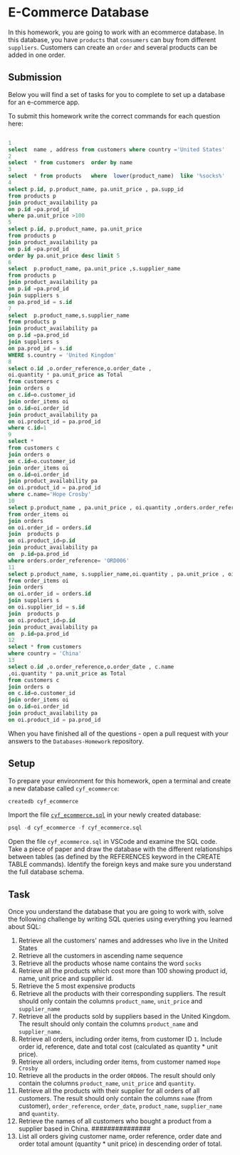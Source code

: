 # E-Commerce Database

In this homework, you are going to work with an ecommerce database. In this database, you have `products` that `consumers` can buy from different `suppliers`. Customers can create an `order` and several products can be added in one order.

## Submission

Below you will find a set of tasks for you to complete to set up a database for an e-commerce app.

To submit this homework write the correct commands for each question here:

```sql

1
select  name , address from customers where country ='United States'
2
select  * from customers  order by name
3
select  * from products   where  lower(product_name)  like '%socks%'
4
select p.id, p.product_name, pa.unit_price , pa.supp_id
from products p
join product_availability pa
on p.id =pa.prod_id
where pa.unit_price >100
5
select p.id, p.product_name, pa.unit_price
from products p
join product_availability pa
on p.id =pa.prod_id
order by pa.unit_price desc limit 5
6
select  p.product_name, pa.unit_price ,s.supplier_name
from products p
join product_availability pa
on p.id =pa.prod_id
join suppliers s
on pa.prod_id = s.id
7
select  p.product_name,s.supplier_name
from products p
join product_availability pa
on p.id =pa.prod_id
join suppliers s
on pa.prod_id = s.id
WHERE s.country = 'United Kingdom'
8
select o.id ,o.order_reference,o.order_date ,
oi.quantity * pa.unit_price as Total
from customers c
join orders o
on c.id=o.customer_id
join order_items oi
on o.id=oi.order_id
join product_availability pa
on oi.product_id = pa.prod_id
where c.id=1
9
select *
from customers c
join orders o
on c.id=o.customer_id
join order_items oi
on o.id=oi.order_id
join product_availability pa
on oi.product_id = pa.prod_id
where c.name='Hope Crosby'
10
select p.product_name , pa.unit_price , oi.quantity ,orders.order_reference
from order_items oi
join orders
on oi.order_id = orders.id
join  products p
on oi.product_id=p.id
join product_availability pa
on  p.id=pa.prod_id
where orders.order_reference= 'ORD006'
11
select p.product_name, s.supplier_name,oi.quantity , pa.unit_price , oi.quantity,order_date ,orders.order_reference
from order_items oi
join orders
on oi.order_id = orders.id
join suppliers s
on oi.supplier_id = s.id
join  products p
on oi.product_id=p.id
join product_availability pa
on  p.id=pa.prod_id
12
select * from customers
where country = 'China'
13
select o.id ,o.order_reference,o.order_date , c.name
,oi.quantity * pa.unit_price as Total
from customers c
join orders o
on c.id=o.customer_id
join order_items oi
on o.id=oi.order_id
join product_availability pa
on oi.product_id = pa.prod_id


```

When you have finished all of the questions - open a pull request with your answers to the `Databases-Homework` repository.

## Setup

To prepare your environment for this homework, open a terminal and create a new database called `cyf_ecommerce`:

```sql
createdb cyf_ecommerce
```

Import the file [`cyf_ecommerce.sql`](./cyf_ecommerce.sql) in your newly created database:

```sql
psql -d cyf_ecommerce -f cyf_ecommerce.sql
```

Open the file `cyf_ecommerce.sql` in VSCode and examine the SQL code. Take a piece of paper and draw the database with the different relationships between tables (as defined by the REFERENCES keyword in the CREATE TABLE commands). Identify the foreign keys and make sure you understand the full database schema.

## Task

Once you understand the database that you are going to work with, solve the following challenge by writing SQL queries using everything you learned about SQL:

1. Retrieve all the customers' names and addresses who live in the United States
2. Retrieve all the customers in ascending name sequence
3. Retrieve all the products whose name contains the word `socks`
4. Retrieve all the products which cost more than 100 showing product id, name, unit price and supplier id.
5. Retrieve the 5 most expensive products
6. Retrieve all the products with their corresponding suppliers. The result should only contain the columns `product_name`, `unit_price` and `supplier_name`
7. Retrieve all the products sold by suppliers based in the United Kingdom. The result should only contain the columns `product_name` and `supplier_name`.
8. Retrieve all orders, including order items, from customer ID `1`. Include order id, reference, date and total cost (calculated as quantity \* unit price).
9. Retrieve all orders, including order items, from customer named `Hope Crosby`
10. Retrieve all the products in the order `ORD006`. The result should only contain the columns `product_name`, `unit_price` and `quantity`.
11. Retrieve all the products with their supplier for all orders of all customers. The result should only contain the columns `name` (from customer), `order_reference`, `order_date`, `product_name`, `supplier_name` and `quantity`.
12. Retrieve the names of all customers who bought a product from a supplier based in China.
    ###############
13. List all orders giving customer name, order reference, order date and order total amount (quantity \* unit price) in descending order of total.
